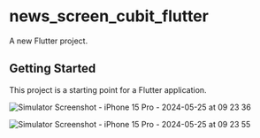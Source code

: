 # news_screen_cubit_flutter

A new Flutter project.

## Getting Started

This project is a starting point for a Flutter application.

![Simulator Screenshot - iPhone 15 Pro - 2024-05-25 at 09 23 36](https://github.com/ahmetakay24/news_screen_cubit_flutter/assets/112816543/0d1e23df-8a03-4977-a046-9668464d488c)

![Simulator Screenshot - iPhone 15 Pro - 2024-05-25 at 09 23 55](https://github.com/ahmetakay24/news_screen_cubit_flutter/assets/112816543/35b581ce-00d7-4f59-a46f-e9a0b080f87c)
